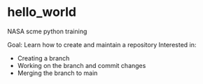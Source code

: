 # hello_world
NASA scme python training

Goal: Learn how to create and maintain a repository
Interested in:
- Creating a branch
- Working on the branch and commit changes
- Merging the branch to main
